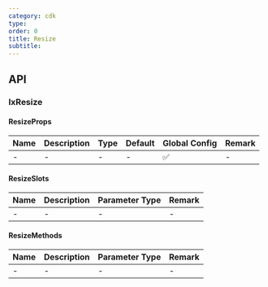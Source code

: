```yaml
---
category: cdk
type: 
order: 0
title: Resize
subtitle:
---
```


## API

### IxResize

#### ResizeProps

| Name | Description | Type | Default | Global Config | Remark |
| --- | --- | --- | --- | --- | --- |
| - | - | - | - | ✅ | - |

#### ResizeSlots

| Name | Description | Parameter Type | Remark |
| --- | --- | --- | --- |
| - | - | - | - |

#### ResizeMethods

| Name | Description | Parameter Type | Remark |
| --- | --- | --- | --- |
| - | - | - | - |
